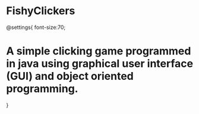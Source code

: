 # FishyClickers
@settings{
    font-size:70; 
# A simple clicking game programmed in java using graphical user interface (GUI) and object oriented programming. 
}
